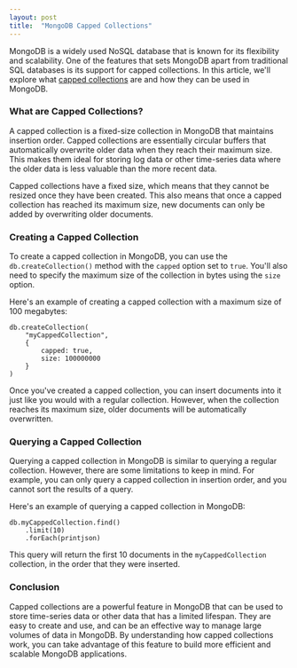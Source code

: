 ```yaml
---
layout: post
title:  "MongoDB Capped Collections"
---
```


MongoDB is a widely used NoSQL database that is known for its flexibility and scalability. One of the features that sets MongoDB apart from traditional SQL databases is its support for capped collections. In this article, we'll explore what [capped collections](https://www.mongodb.com/docs/manual/core/capped-collections) are and how they can be used in MongoDB.

### What are Capped Collections?
A capped collection is a fixed-size collection in MongoDB that maintains insertion order. Capped collections are essentially circular buffers that automatically overwrite older data when they reach their maximum size. This makes them ideal for storing log data or other time-series data where the older data is less valuable than the more recent data.

Capped collections have a fixed size, which means that they cannot be resized once they have been created. This also means that once a capped collection has reached its maximum size, new documents can only be added by overwriting older documents.

### Creating a Capped Collection
To create a capped collection in MongoDB, you can use the `db.createCollection()` method with the `capped` option set to `true`. You'll also need to specify the maximum size of the collection in bytes using the `size` option.

Here's an example of creating a capped collection with a maximum size of 100 megabytes:

```
db.createCollection(
    "myCappedCollection", 
    { 
        capped: true, 
        size: 100000000 
    }
)
```

Once you've created a capped collection, you can insert documents into it just like you would with a regular collection. However, when the collection reaches its maximum size, older documents will be automatically overwritten.

### Querying a Capped Collection
Querying a capped collection in MongoDB is similar to querying a regular collection. However, there are some limitations to keep in mind. For example, you can only query a capped collection in insertion order, and you cannot sort the results of a query.

Here's an example of querying a capped collection in MongoDB:

```
db.myCappedCollection.find()
    .limit(10)
    .forEach(printjson)
```

This query will return the first 10 documents in the `myCappedCollection` collection, in the order that they were inserted.

### Conclusion
Capped collections are a powerful feature in MongoDB that can be used to store time-series data or other data that has a limited lifespan. They are easy to create and use, and can be an effective way to manage large volumes of data in MongoDB. By understanding how capped collections work, you can take advantage of this feature to build more efficient and scalable MongoDB applications.